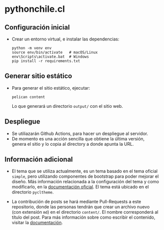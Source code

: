 # pythonchile.cl

## Configuración inicial

* Crear un entorno virtual, e instalar las dependencias:
  ```
  python -m venv env
  source env/bin/activate   # macOS/Linux
  env\Scripts\activate.bat  # Windows
  pip install -r requirements.txt
  ```

## Generar sitio estático

* Para generar el sitio estático, ejecutar:
  ```
  pelican content
  ```
  Lo que generará un directorio `output/` con el sitio web.

## Despliegue

* Se utiliazarán Github Actions, para hacer un despliegue al servidor.
* De momento es una acción sencilla que obtiene la última versión, genera el
  sitio y lo copia al directory a donde apunta la URL.


## Información adicional

* El tema que se utiliza actualmente, es un tema basado en el tema oficial
  `simple`, pero utilizando componentes de bootstrap para poder mejorar el
  diseño. Más información relacionada a la configuración del tema y como
  modificarlo, en la
  [documentación oficial](https://docs.getpelican.com/en/latest/themes.html).
  El tema está ubicado en el directorio `pycltheme`.

* La contribución de posts se hará mediante Pull-Requests a este repositorio,
  donde las personas tendrán que crear un archivo nuevo (con extensión `md`)
  en el directorio `content/`. El nombre corresponderá al título del post.
  Para más información sobre como escribir el contenido, visitar la
  [documentación](https://docs.getpelican.com/en/latest/content.html).
